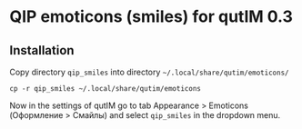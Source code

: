 # QIP emoticons (smiles) for qutIM 0.3

## Installation
Copy directory `qip_smiles` into directory `~/.local/share/qutim/emoticons/`
```
cp -r qip_smiles ~/.local/share/qutim/emoticons
```
Now in the settings of qutIM go to tab Appearance > Emoticons (Оформление > Смайлы) and select `qip_smiles` in the dropdown menu. 

